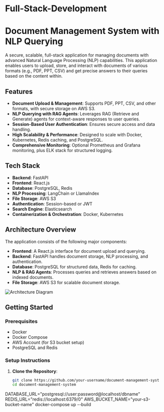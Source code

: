 # Full-Stack-Development
# Document Management System with NLP Querying

A secure, scalable, full-stack application for managing documents with advanced Natural Language Processing (NLP) capabilities. This application enables users to upload, store, and interact with documents of various formats (e.g., PDF, PPT, CSV) and get precise answers to their queries based on the content within.

## Features

- **Document Upload & Management**: Supports PDF, PPT, CSV, and other formats, with secure storage on AWS S3.
- **NLP Querying with RAG Agents**: Leverages RAG (Retrieve and Generate) agents for context-aware responses to user queries.
- **Session-Based User Authentication**: Ensures secure access and data handling.
- **High Scalability & Performance**: Designed to scale with Docker, Kubernetes, Redis caching, and PostgreSQL.
- **Comprehensive Monitoring**: Optional Prometheus and Grafana monitoring, plus ELK stack for structured logging.

## Tech Stack

- **Backend**: FastAPI
- **Frontend**: React.js
- **Database**: PostgreSQL, Redis
- **NLP Processing**: LangChain or LlamaIndex
- **File Storage**: AWS S3
- **Authentication**: Session-based or JWT
- **Search Engine**: Elasticsearch
- **Containerization & Orchestration**: Docker, Kubernetes

## Architecture Overview

The application consists of the following major components:
- **Frontend**: A React.js interface for document upload and querying.
- **Backend**: FastAPI handles document storage, NLP processing, and authentication.
- **Database**: PostgreSQL for structured data, Redis for caching.
- **NLP & RAG Agents**: Processes queries and retrieves answers based on indexed documents.
- **File Storage**: AWS S3 for scalable document storage.
  
![Architecture Diagram](docs/architecture-diagram.png)

## Getting Started

### Prerequisites

- Docker
- Docker Compose
- AWS Account (for S3 bucket setup)
- PostgreSQL and Redis

### Setup Instructions

1. **Clone the Repository**:
   ```bash
   git clone https://github.com/your-username/document-management-system.git
   cd document-management-system
DATABASE_URL="postgresql://user:password@localhost/dbname"
REDIS_URL="redis://localhost:6379/0"
AWS_BUCKET_NAME="your-s3-bucket-name"
docker-compose up --build
